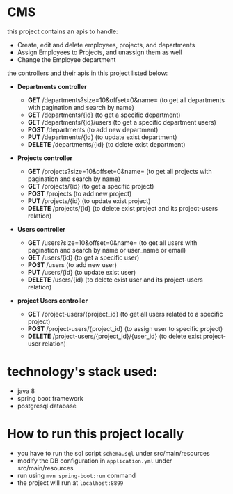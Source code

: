 # CMS
this project contains an apis to handle:

- Create, edit and delete employees, projects, and departments
- Assign Employees to Projects, and unassign them as well
- Change the Employee department

the controllers and their apis in this project listed below:
- **Departments controller**
    - **GET** /departments?size=10&offset=0&name= (to get all departments with pagination and search by name)
    - **GET** /departments/{id} (to get a specific department)
    - **GET** /departments/{id}/users (to get a specific department users)
    - **POST** /departments (to add new department)
    - **PUT** /departments/{id} (to update exist department)
    - **DELETE** /departments/{id} (to delete exist department)


- **Projects controller**
    - **GET** /projects?size=10&offset=0&name= (to get all projects with pagination and search by name)
    - **GET** /projects/{id} (to get a specific project)
    - **POST** /projects (to add new project)
    - **PUT** /projects/{id} (to update exist project)
    - **DELETE** /projects/{id} (to delete exist project and its project-users relation)


- **Users controller**
    - **GET** /users?size=10&offset=0&name= (to get all users with pagination and search by name or user_name or email)
    - **GET** /users/{id} (to get a specific user)
    - **POST** /users (to add new user)
    - **PUT** /users/{id} (to update exist user)
    - **DELETE** /users/{id} (to delete exist user and its project-users relation)

- **project Users controller**
    - **GET** /project-users/{project_id} (to get all users related to a specific project)
    - **POST** /project-users/{project_id} (to assign user to specific project)
    - **DELETE** /project-users/{project_id}/{user_id} (to delete exist project-user relation)

# technology's stack used:
- java 8
- spring boot framework
- postgresql database

# How to run this project locally
- you have to run the sql script `schema.sql` under src/main/resources
- modify the DB configuration in `application.yml` under src/main/resources
- run using `mvn spring-boot:run` command
- the project will run at `localhost:8899`

